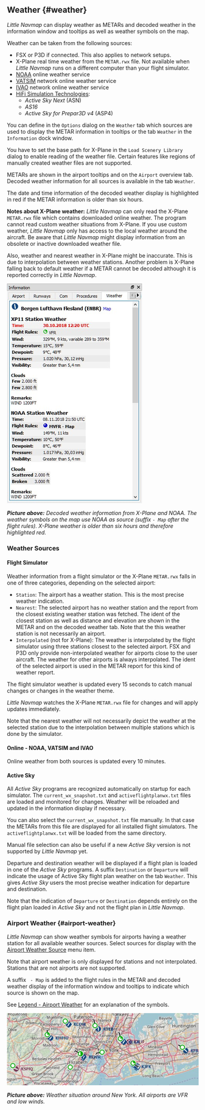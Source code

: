 ## Weather {#weather}

_Little Navmap_ can display weather as METARs and decoded weather in the information window and tooltips as well as weather symbols on the map.

Weather can be taken from the following sources:

* FSX or P3D if connected. This also applies to network setups.
* X-Plane real time weather from the `METAR.rwx` file. Not available when _Little Navmap_ runs on a different computer than your flight simulator.
* [NOAA](https://www.weather.gov) online weather service
* [VATSIM](https://www.vatsim.net) network online weather service
* [IVAO](https://www.ivao.aero) network online weather service
* [HiFi Simulation Technologies](http://www.hifisimtech.com):
  * _Active Sky Next_ \(ASN\)
  * _AS16_
  * _Active Sky for Prepar3D v4_ \(ASP4\)

You can define in the `Options` dialog on the `Weather` tab which sources are used to display the METAR information in tooltips or the tab `Weather` in the `Information` dock window.

You have to set the base path for X-Plane in the `Load Scenery Library` dialog to enable reading of the weather file. Certain features like regions of manually created weather files are not supported.

METARs are shown in the airport tooltips and on the `Airport` overview tab. Decoded weather information for all sources is available in the tab `Weather`.

The date and time information of the decoded weather display is highlighted in red if the METAR information is older than six hours.

**Notes about X-Plane weather:**
*Little Navmap* can only read the X-Plane `METAR.rwx` file which contains downloaded online weather. The program cannot read custom weather situations from X-Plane. If you use custom weather, *Little Navmap* only has access to the local weather around the aircraft. Be aware that *Little Navmap* might display information from an obsolete or inactive downloaded weather file.

Also, weather and nearest weather in X-Plane might be inaccurate. This is due to interpolation between weather stations. Another problem is X-Plane falling back to default weather if a METAR cannot be decoded although it is reported correctly in _Little Navmap_.

![Weather tab](../images/weather.jpg "Weather tab")

_**Picture above:** Decoded weather information from X-Plane and NOAA. The weather symbols on the map use NOAA as source \(suffix _`- Map`_ after the flight rules\). X-Plane weather is older than six hours and therefore highlighted red._

### Weather Sources

#### Flight Simulator

Weather information from a flight simulator or the X-Plane `METAR.rwx` falls in one of three categories, depending on the selected airport:

* `Station`: The airport has a weather station. This is the most precise weather indication.
* `Nearest`: The selected airport has no weather station and the report from the closest existing weather station was fetched. The ident of the closest station as well as distance and elevation are shown in the METAR and on the decoded weather tab. Note that the this weather station is not necessarily an airport.
* `Interpolated` \(not for X-Plane\): The weather is interpolated by the flight simulator using three stations closest to the selected airport. FSX and P3D only provide non-interpolated weather for airports close to the user aircraft. The weather for other airports is always interpolated. The ident of the selected airport is used in the METAR report for this kind of weather report.

The flight simulator weather is updated every 15 seconds to catch manual changes or changes in the weather theme.

*Little Navmap* watches the X-Plane `METAR.rwx` file for changes and will apply updates immediately.

Note that the nearest weather will not necessarily depict the weather at the selected station due to the interpolation between multiple stations which is done by the simulator.

#### Online - NOAA, VATSIM and IVAO

Online weather from both sources is updated every 10 minutes.

#### Active Sky

All _Active Sky_ programs are recognized automatically on startup for each simulator.
The `current_wx_snapshot.txt` and `activeflightplanwx.txt` files are loaded and monitored for changes. Weather will be reloaded and updated in the
information display if necessary.

You can also select the `current_wx_snapshot.txt` file manually. In that case the
METARs from this file are displayed for all installed flight simulators. The `activeflightplanwx.txt` will be loaded from the same directory.

Manual file selection can also be useful if a new _Active Sky_ version is not supported by _Little Navmap_ yet.

Departure and destination weather will be displayed if a flight plan is loaded in one of the
_Active Sky_ programs. A suffix `Destination` or `Departure` will indicate the usage of Active Sky flight plan weather
on the tab `Weather`. This gives _Active Sky_ users the most precise weather indication for departure and destination.

Note that the indication of `Departure` or `Destination` depends entirely on the flight plan loaded in _Active Sky_ and not the flight plan in _Little Navmap_.

### Airport Weather {#airport-weather}

_Little Navmap_ can show weather symbols for airports having a weather station for all available weather sources. Select sources for display with the [Airport Weather Source](MENUS.md#airport-weather-source) menu item.

Note that airport weather is only displayed for stations and not interpolated. Stations that are not airports are not supported.

A suffix ` - Map` is added to the flight rules in the METAR and decoded weather display of the information window and tooltips to indicate which source is shown on the map.

See [Legend - Airport Weather](LEGEND.md#airport-weather) for an explanation of the symbols.

![Airport Weather](../images/weather_map.jpg "Weather tab")

_**Picture above:** Weather situation around New York. All airports are VFR and low winds._
